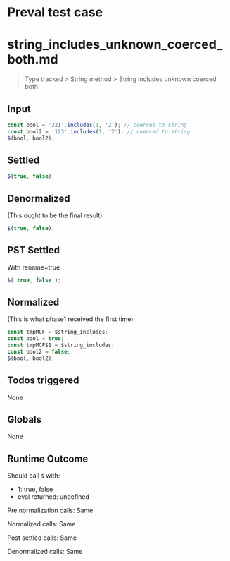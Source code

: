 # Preval test case

# string_includes_unknown_coerced_both.md

> Type tracked > String method > String includes unknown coerced both

## Input

`````js filename=intro
const bool = '321'.includes(1, '2'); // coerced to string
const bool2 = '123'.includes(1, '2'); // coerced to string
$(bool, bool2);
`````


## Settled


`````js filename=intro
$(true, false);
`````


## Denormalized
(This ought to be the final result)

`````js filename=intro
$(true, false);
`````


## PST Settled
With rename=true

`````js filename=intro
$( true, false );
`````


## Normalized
(This is what phase1 received the first time)

`````js filename=intro
const tmpMCF = $string_includes;
const bool = true;
const tmpMCF$1 = $string_includes;
const bool2 = false;
$(bool, bool2);
`````


## Todos triggered


None


## Globals


None


## Runtime Outcome


Should call `$` with:
 - 1: true, false
 - eval returned: undefined

Pre normalization calls: Same

Normalized calls: Same

Post settled calls: Same

Denormalized calls: Same

